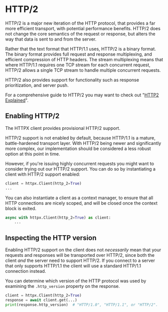 # HTTP/2

HTTP/2 is a major new iteration of the HTTP protocol, that provides a far more
efficient transport, with potential performance benefits. HTTP/2 does not change
the core semantics of the request or response, but alters the way that data is
sent to and from the server.

Rather that the text format that HTTP/1.1 uses, HTTP/2 is a binary format.
The binary format provides full request and response multiplexing, and efficient
compression of HTTP headers. The stream multiplexing means that where HTTP/1.1
requires one TCP stream for each concurrent request, HTTP/2 allows a single TCP
stream to handle multiple concurrent requests.

HTTP/2 also provides support for functionality such as response prioritization,
and server push.

For a comprehensive guide to HTTP/2 you may want to check out "[HTTP2 Explained](https://http2-explained.haxx.se/content/en/)".

## Enabling HTTP/2

The HTTPX client provides provisional HTTP/2 support.

HTTP/2 support is not enabled by default, because HTTP/1.1 is a mature,
battle-hardened transport layer. With HTTP/2 being newer and significantly more
complex, our implementation should be considered a less robust option at this
point in time.

However, if you're issuing highly concurrent requests you might want to consider
trying out our HTTP/2 support. You can do so by instantiating a client with
HTTP/2 support enabled:

```python
client = httpx.Client(http_2=True)
...
```

You can also instantiate a client as a context manager, to ensure that all
HTTP connections are nicely scoped, and will be closed once the context block
is exited.

```python
async with httpx.Client(http_2=True) as client:
    ...
```

## Inspecting the HTTP version

Enabling HTTP/2 support on the client does not *necessarily* mean that your
requests and responses will be transported over HTTP/2, since both the client
*and* the server need to support HTTP/2. If you connect to a server that only
supports HTTP/1.1 the client will use a standard HTTP/1.1 connection instead.

You can determine which version of the HTTP protocol was used by examining
the `.http_version` property on the response.

```python
client = httpx.Client(http_2=True)
response = await client.get(...)
print(response.http_version)  # "HTTP/1.0", "HTTP/1.1", or "HTTP/2".
```

